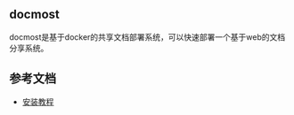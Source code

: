 <!--
 * @Author: zhoujian zhoujian@industai.com
 * @Date: 2024-12-24 10:00:06
 * @LastEditors: zhoujian zhoujian@industai.com
 * @LastEditTime: 2024-12-24 10:45:05
 * @FilePath: /docker/middleware/docmost/README.md
 * @Description: docmost共享文档部署
-->
## docmost

docmost是基于docker的共享文档部署系统，可以快速部署一个基于web的文档分享系统。



## 参考文档
* [安装教程](https://docmost.com/docs/installation)

